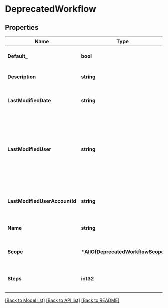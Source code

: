 # DeprecatedWorkflow

## Properties
Name | Type | Description | Notes
------------ | ------------- | ------------- | -------------
**Default_** | **bool** |  | [optional] [default to null]
**Description** | **string** | The description of the workflow. | [optional] [default to null]
**LastModifiedDate** | **string** | The datetime the workflow was last modified. | [optional] [default to null]
**LastModifiedUser** | **string** | This property is no longer available and will be removed from the documentation soon. See the [deprecation notice](https://developer.atlassian.com/cloud/jira/platform/deprecation-notice-user-privacy-api-migration-guide/) for details. | [optional] [default to null]
**LastModifiedUserAccountId** | **string** | The account ID of the user that last modified the workflow. | [optional] [default to null]
**Name** | **string** | The name of the workflow. | [optional] [default to null]
**Scope** | [***AllOfDeprecatedWorkflowScope**](AllOfDeprecatedWorkflowScope.md) | The scope where this workflow applies | [optional] [default to null]
**Steps** | **int32** | The number of steps included in the workflow. | [optional] [default to null]

[[Back to Model list]](../README.md#documentation-for-models) [[Back to API list]](../README.md#documentation-for-api-endpoints) [[Back to README]](../README.md)

